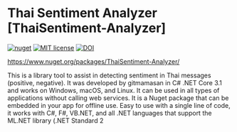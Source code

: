 # Thai Sentiment Analyzer [ThaiSentiment-Analyzer]

 [![nuget](https://img.shields.io/nuget/v/ThaiSenLoy.svg)](https://www.nuget.org/packages/ThaiSenLoy/)  [![MIT license](https://img.shields.io/badge/License-MIT-blue.svg)](https://creativecommons.org/licenses/by/4.0/) [![DOI](https://zenodo.org/badge/DOI/10.5281/zenodo.3731677.svg)](https://doi.org/10.5281/zenodo.3731677)

https://www.nuget.org/packages/ThaiSentiment-Analyzer/

This is a library tool to assist in detecting sentiment in Thai messages (positive, negative). It was developed by gitmamasan in C# .NET Core 3.1 and works on Windows, macOS, and Linux. It can be used in all types of applications without calling web services. It is a Nuget package that can be embedded in your app for offline use. Easy to use with a single line of code, it works with C#, F#, VB.NET, and all .NET languages that support the ML.NET library (.NET Standard 2